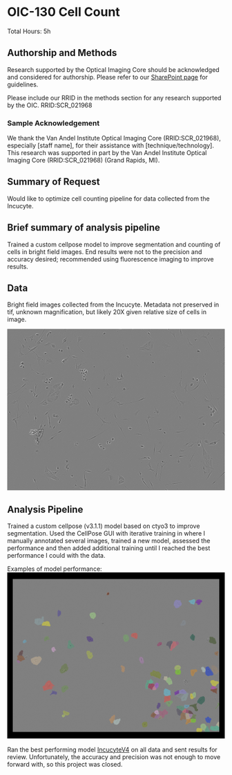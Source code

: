 # OIC-130 Cell Count

Total Hours: 5h

## Authorship and Methods

Research supported by the Optical Imaging Core should be acknowledged and considered for authorship. Please refer to our [SharePoint page](https://vanandelinstitute.sharepoint.com/sites/optical/SitePages/Acknowledgements-and-Authorship.aspx) for guidelines.

Please include our RRID in the methods section for any research supported by the OIC. RRID:SCR_021968

### Sample Acknowledgement

We thank the Van Andel Institute Optical Imaging Core (RRID:SCR_021968), especially [staff name], for their assistance with [technique/technology]. This research was supported in part by the Van Andel Institute Optical Imaging Core (RRID:SCR_021968) (Grand Rapids, MI).

## Summary of Request

Would like to optimize cell counting pipeline for data collected from the Incucyte.

## Brief summary of analysis pipeline

Trained a custom cellpose model to improve segmentation and counting of cells in bright field images. End results were not to the precision and accuracy desired; recommended using fluorescence imaging to improve results.

## Data

Bright field images collected from the Incucyte. Metadata not preserved in tif, unknown magnification, but likely 20X given relative size of cells in image.

![Example Image](/images/Example_BrightField.jpg)

## Analysis Pipeline

Trained a custom cellpose (v3.1.1) model based on ctyo3 to improve segmentation. Used the CellPose GUI with iterative training in where I manually annotated several images, trained a new model, assessed the performance and then added additional training until I reached the best performance I could with the data.

Examples of model performance:
![Example CellPose results](/images/CellPose_Output_Example.png)

Ran the best performing model [IncucyteV4](/model/IncucyteV4) on all data and sent results for review. Unfortunately, the accuracy and precision was not enough to move forward with, so this project was closed.
